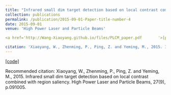 ```yaml
---
title: "Infrared small dim target detection based on local contrast combined with region saliency (in Chinese)"
collection: publications
permalink: /publication/2015-09-01-Paper-title-number-4
date: 2015-09-01
venue: 'High Power Laser and Particle Beams'

<a href='http://Wang-Xiaoyang.github.io/files/PLCM_paper.pdf       '>[paper]</a>

citation: 'Xiaoyang, W., Zhenming, P., Ping, Z. and Yeming, M., 2015. Infrared small dim target detection based on local contrast combined with region saliency. High Power Laser and Particle Beams, 27(9), p.091005.'
---
```


<a href='http://Wang-Xiaoyang.github.io/files/PLCM_Wang.zip       '>[code]</a>

Recommended citation: Xiaoyang, W., Zhenming, P., Ping, Z. and Yeming, M., 2015. Infrared small dim target detection based on local contrast combined with region saliency. High Power Laser and Particle Beams, 27(9), p.091005.